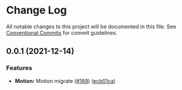 # Change Log

All notable changes to this project will be documented in this file.
See [Conventional Commits](https://conventionalcommits.org) for commit guidelines.

## 0.0.1 (2021-12-14)


### Features

* **Motion:** Motion migrate ([#169](https://github.com/tuya/tuya-panel-kit/issues/169)) ([ecb01ca](https://github.com/tuya/tuya-panel-kit/commit/ecb01cab981fc98c582e1e516a9c6a8e45cc0adf))
